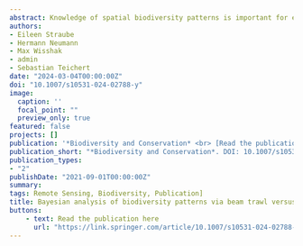 ```yaml
---
abstract: Knowledge of spatial biodiversity patterns is important for ecosystem assessment. Rhodoliths, free-living calcareous algae, are biotic components that structure the sea floor through their complex calcareous skeletons and their tendency to accumulate in an area to form rhodolith beds. Thereby, rhodoliths are considered to act as ecosystem engineers promoting local biodiversity. In this study, the biodiversity of rhodolith beds in Mosselbukta, Svalbard, was investigated to analyse the proposed link between local biodiversity and the presence of rhodoliths by evaluating beam trawl and underwater video transect data. The comparative analysis of two sampling methods addressing the same research question allowed us to assess the suitability of these two methods. To test our hypothesis and the utility of the two methods, evaluations of the two data sets were carried out separately by using Bayesian statistics. The results confirm a positive relationship between the presence of rhodoliths and local biodiversity with a posterior probability of 70% for the video transects and 85% for the beam trawl data. The similarity of the results of the two methods suggests that both methods are well-suited for the analysis of local biodiversity patterns. The combination of the two methods, with their individual strengths and weaknesses, has provided stronger support for the results and a broader view on different components of the biodiversity in the Svalbard rhodolith beds.
authors:
- Eileen Straube
- Hermann Neumann
- Max Wisshak
- admin
- Sebastian Teichert
date: "2024-03-04T00:00:00Z"
doi: "10.1007/s10531-024-02788-y"
image:
  caption: ''
  focal_point: ""
  preview_only: true
featured: false
projects: []
publication: '*Biodiversity and Conservation* <br> [Read the publication](https://link.springer.com/article/10.1007/s10531-024-02788-y)'
publication_short: "*Biodiversity and Conservation*. DOI: 10.1007/s10531-024-02788-y. [Read the publication](https://link.springer.com/article/10.1007/s10531-024-02788-y)"
publication_types:
- "2"
publishDate: "2021-09-01T00:00:00Z"
summary: 
tags: Remote Sensing, Biodiversity, Publication]
title: Bayesian analysis of biodiversity patterns via beam trawl versus video transect—a comparative case study of Svalbard rhodolith beds
buttons:
    - text: Read the publication here
      url: "https://link.springer.com/article/10.1007/s10531-024-02788-y"
---
```


